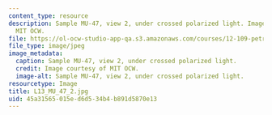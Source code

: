 ```yaml
---
content_type: resource
description: Sample MU-47, view 2, under crossed polarized light. Image courtesy of
  MIT OCW.
file: https://ol-ocw-studio-app-qa.s3.amazonaws.com/courses/12-109-petrology-fall-2005/45a31565015ed6d534b4b891d5870e13_L13_MU_47_2.jpg
file_type: image/jpeg
image_metadata:
  caption: Sample MU-47, view 2, under crossed polarized light.
  credit: Image courtesy of MIT OCW.
  image-alt: Sample MU-47, view 2, under crossed polarized light.
resourcetype: Image
title: L13_MU_47_2.jpg
uid: 45a31565-015e-d6d5-34b4-b891d5870e13
---
```

